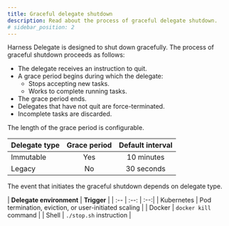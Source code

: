 ```yaml
---
title: Graceful delegate shutdown
description: Read about the process of graceful delegate shutdown.
# sidebar_position: 2
---
```


Harness Delegate is designed to shut down gracefully. The process of graceful shutdown proceeds as follows:

- The delegate receives an instruction to quit.
- A grace period begins during which the delegate:
  + Stops accepting new tasks.
  + Works to complete running tasks.
- The grace period ends.
- Delegates that have not quit are force-terminated.
- Incomplete tasks are discarded.

The length of the grace period is configurable. 

| **Delegate type** | **Grace period** | **Default interval** |
| :-- | :--: | :--: |
| Immutable | Yes | 10 minutes |
| Legacy | No | 30 seconds |

The event that initiates the graceful shutdown depends on delegate type.

| **Delegate environment** | **Trigger** |
| :-- | :--: | :--:|
| Kubernetes | Pod termination, eviction, or user-initiated scaling |
| Docker | `docker kill` command |
| Shell | `./stop.sh` instruction |
